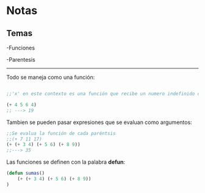 # Notas

## Temas
-Funciones

-Parentesis

*** 

Todo se maneja como una función:
```lisp

;;'x' en este contexto es una función que recibe un numero indefinido de argumentos

(+ 4 5 6 4)
;; ---> 19
```

Tambien se pueden pasar expresiones que se evaluan como argumentos:
```lisp
;;Se evalua la función de cada paréntsis
;;(+ 7 11 17)
(+ (+ 3 4) (+ 5 6) (+ 8 9))
;;---> 35
```

Las funciones se definen con la palabra **defun**:
```lisp
(defun sumas()
    (+ (+ 3 4) (+ 5 6) (+ 8 9))
)
```